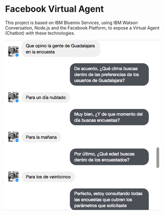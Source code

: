 # Facebook Virtual Agent

This project is based on IBM Bluemix Services, using IBM Watson Conversation, Node.js and the Facebook Platform, to expose a Virtual Agent (Chatbot) with these technologies.

![Sample](sample.png)
